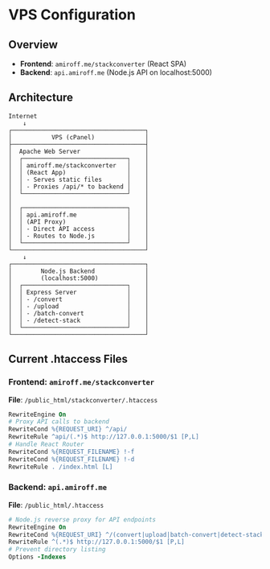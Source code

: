 # VPS Configuration

## Overview
- **Frontend**: `amiroff.me/stackconverter` (React SPA)
- **Backend**: `api.amiroff.me` (Node.js API on localhost:5000)

## Architecture

```
Internet
    ↓
┌─────────────────────────────────────┐
│           VPS (cPanel)              │
├─────────────────────────────────────┤
│  Apache Web Server                  │
│  ┌─────────────────────────────┐    │
│  │ amiroff.me/stackconverter   │    │
│  │ (React App)                 │    │
│  │ - Serves static files       │    │
│  │ - Proxies /api/* to backend │    │
│  └─────────────────────────────┘    │
│                                     │
│  ┌─────────────────────────────┐    │
│  │ api.amiroff.me              │    │
│  │ (API Proxy)                 │    │
│  │ - Direct API access         │    │
│  │ - Routes to Node.js         │    │
│  └─────────────────────────────┘    │
└─────────────────────────────────────┘
    ↓
┌─────────────────────────────────────┐
│        Node.js Backend              │
│        (localhost:5000)             │
│  ┌─────────────────────────────┐    │
│  │ Express Server              │    │
│  │ - /convert                  │    │
│  │ - /upload                   │    │
│  │ - /batch-convert            │    │
│  │ - /detect-stack             │    │
│  └─────────────────────────────┘    │
└─────────────────────────────────────┘
```

## Current .htaccess Files

### Frontend: `amiroff.me/stackconverter`
**File**: `/public_html/stackconverter/.htaccess`
```apache
RewriteEngine On
# Proxy API calls to backend
RewriteCond %{REQUEST_URI} ^/api/
RewriteRule ^api/(.*)$ http://127.0.0.1:5000/$1 [P,L]
# Handle React Router
RewriteCond %{REQUEST_FILENAME} !-f
RewriteCond %{REQUEST_FILENAME} !-d
RewriteRule . /index.html [L]
```

### Backend: `api.amiroff.me`
**File**: `/public_html/.htaccess`
```apache
# Node.js reverse proxy for API endpoints
RewriteEngine On
RewriteCond %{REQUEST_URI} ^/(convert|upload|batch-convert|detect-stack)
RewriteRule ^(.*)$ http://127.0.0.1:5000/$1 [P,L]
# Prevent directory listing
Options -Indexes
```
